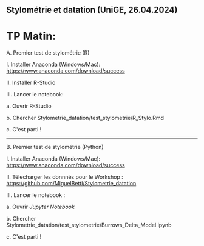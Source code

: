 ## Stylométrie et datation (UniGE, 26.04.2024)

# TP Matin:

A. Premier test de stylométrie (R)

I. Installer Anaconda (Windows/Mac): https://www.anaconda.com/download/success

II. Installer R-Studio

III. Lancer le notebook:

a. Ouvrir R-Studio

b. Chercher Stylometrie_datation/test_stylometrie/R_Stylo.Rmd

c. C'est parti !

***

B. Premier test de stylométrie (Python)

I. Installer Anaconda (Windows/Mac): https://www.anaconda.com/download/success

II. Télecharger les donnnés pour le Workshop : https://github.com/MiguelBetti/Stylometrie_datation

III. Lancer le notebook :

a. Ouvrir _Jupyter Notebook_

b. Chercher Stylometrie_datation/test_stylometrie/Burrows_Delta_Model.ipynb

c. C'est parti !